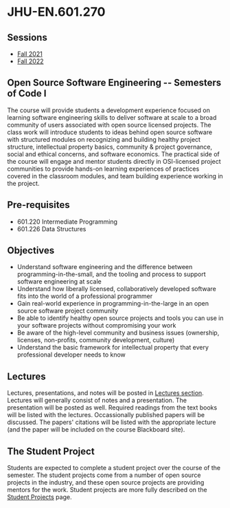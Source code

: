 # JHU-EN.601.270 

## Sessions
* [Fall 2021](https://github.com/jhu-ospo-courses/JHU-EN.601.270/tree/main/Fall_2021#fall-2021)
* [Fall 2022](https://github.com/jhu-ospo-courses/JHU-EN.601.270/tree/main/Fall_2022#fall-2022)

## Open Source Software Engineering -- Semesters of Code I

The course will provide students a development experience focused on learning software engineering skills to deliver software at scale to a broad community of users associated with open source licensed projects. The class work will introduce students to ideas behind open source software with structured modules on recognizing and building healthy project structure, intellectual property basics, community & project governance, social and ethical concerns, and software economics.
The practical side of the course will engage and mentor students directly in OSI-licensed project communities to provide hands-on learning experiences of practices covered in the classroom modules, and team building experience working in the project.  

## Pre-requisites
* 601.220 Intermediate Programming
* 601.226 Data Structures

## Objectives  
* Understand software engineering and the difference between programming-in-the-small, and the tooling and process to support software engineering at scale
* Understand how liberally licensed, collaboratively developed software fits into the world of a professional programmer
* Gain real-world experience in programming-in-the-large in an open source software project community
* Be able to identify healthy open source projects and tools you can use in your software projects without compromising your work
* Be aware of the high-level community and business issues (ownership, licenses, non-profits, community development, culture) 
* Understand the basic framework for intellectual property that every professional developer needs to know

## Lectures
Lectures, presentations, and notes will be posted in [Lectures section](https://github.com/jhu-ospo-courses/JHU-EN.601.270/tree/main/Lectures#lectures-and-notes). 
Lectures will generally consist of notes and a presentation. 
The presentation will be posted as well. 
Required readings from the text books will be listed with the lectures. 
Occassionally published papers will be discussed. 
The papers' citations will be listed with the appropriate lecture (and the paper will be included on the course Blackboard site). 

## The Student Project
Students are expected to complete a student project over the course of the semester. 
The student projects come from a number of open source projects in the industry, and these open source projects are providing mentors for the work. 
Student projects are more fully described on the [Student Projects](https://github.com/jhu-ospo-courses/JHU-EN.601.270/tree/main/Student%20Projects#student-projects) page. 

